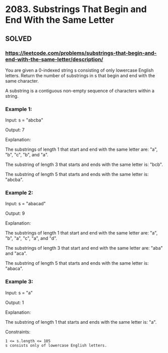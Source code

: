 # 2083. Substrings That Begin and End With the Same Letter

## SOLVED
### https://leetcode.com/problems/substrings-that-begin-and-end-with-the-same-letter/description/

You are given a 0-indexed string s consisting of only lowercase English letters. Return the number of substrings in s that begin and end with the same character.

A substring is a contiguous non-empty sequence of characters within a string.



### Example 1:

Input: s = "abcba"

Output: 7

Explanation:

The substrings of length 1 that start and end with the same letter are: "a", "b", "c", "b", and "a".

The substring of length 3 that starts and ends with the same letter is: "bcb".

The substring of length 5 that starts and ends with the same letter is: "abcba".

### Example 2:

Input: s = "abacad"

Output: 9

Explanation:

The substrings of length 1 that start and end with the same letter are: "a", "b", "a", "c", "a", and "d".

The substrings of length 3 that start and end with the same letter are: "aba" and "aca".

The substring of length 5 that starts and ends with the same letter is: "abaca".

### Example 3:

Input: s = "a"

Output: 1

Explanation:

The substring of length 1 that starts and ends with the same letter is: "a".



Constraints:

    1 <= s.length <= 105
    s consists only of lowercase English letters.

